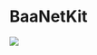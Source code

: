 # BaaNetKit

![](https://tuchuang.huangyanjie.com/group1/M00/00/51/mhXJeWgmPv-AVlRIAADUXxtugio213.png)

